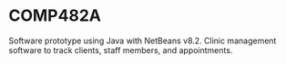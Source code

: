 # COMP482A
Software prototype using Java with NetBeans v8.2. Clinic management software to track clients, staff members, and appointments. 
